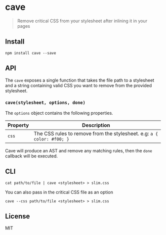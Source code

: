 # cave

> Remove critical CSS from your stylesheet after inlining it in your pages

## Install

```shell
npm install cave --save
```

## API

The `cave` exposes a single function that takes the file path to a stylesheet and a string containing valid CSS you want to remove from the provided stylesheet.

### `cave(stylesheet, options, done)`

The `options` object contains the following properties.

Property | Description
---------|-----------------------------------------------------------------------
`css`    | The CSS rules to remove from the stylesheet. e.g: `a { color: #f00; }`

Cave will produce an AST and remove any matching rules, then the `done` callback will be executed.

## CLI

```shell
cat path/to/file | cave <stylesheet> > slim.css
```

You can also pass in the critical CSS file as an option

```shell
cave --css path/to/file <stylesheet> > slim.css
```

## License

MIT
